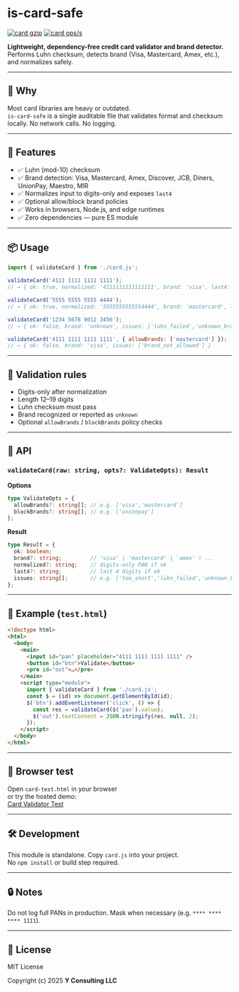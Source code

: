 # is-card-safe

[![card gzip](https://img.shields.io/endpoint?url=https://raw.githubusercontent.com/yvancg/validators/main/metrics/card.js.json)](../metrics/card.js.json)
[![card ops/s](https://img.shields.io/endpoint?url=https://raw.githubusercontent.com/yvancg/validators/main/bench/card.json)](../bench/card.json)

**Lightweight, dependency-free credit card validator and brand detector.**  
Performs Luhn checksum, detects brand (Visa, Mastercard, Amex, etc.), and normalizes safely.

---

## 🚀 Why

Most card libraries are heavy or outdated.  
`is-card-safe` is a single auditable file that validates format and checksum locally. No network calls. No logging.

---

## 🌟 Features

- ✅ Luhn (mod-10) checksum  
- ✅ Brand detection: Visa, Mastercard, Amex, Discover, JCB, Diners, UnionPay, Maestro, MIR  
- ✅ Normalizes input to digits-only and exposes `last4`  
- ✅ Optional allow/block brand policies  
- ✅ Works in browsers, Node.js, and edge runtimes  
- ✅ Zero dependencies — pure ES module

---

## 📦 Usage

```js
import { validateCard } from './card.js';

validateCard('4111 1111 1111 1111');
// → { ok: true, normalized: '4111111111111111', brand: 'visa', last4: '1111', issues: [] }

validateCard('5555 5555 5555 4444');
// → { ok: true, normalized: '5555555555554444', brand: 'mastercard', last4: '4444', issues: [] }

validateCard('1234 5678 9012 3456');
// → { ok: false, brand: 'unknown', issues: ['luhn_failed','unknown_brand'] }

validateCard('4111 1111 1111 1111', { allowBrands: ['mastercard'] });
// → { ok: false, brand: 'visa', issues: ['brand_not_allowed'] }
```

---

## 🧩 Validation rules

- Digits-only after normalization  
- Length 12–19 digits  
- Luhn checksum must pass  
- Brand recognized or reported as `unknown`  
- Optional `allowBrands` / `blockBrands` policy checks

---

## 🧠 API

### `validateCard(raw: string, opts?: ValidateOpts): Result`

**Options**
```ts
type ValidateOpts = {
  allowBrands?: string[]; // e.g. ['visa','mastercard']
  blockBrands?: string[]; // e.g. ['unionpay']
};
```

**Result**
```ts
type Result = {
  ok: boolean;
  brand?: string;         // 'visa' | 'mastercard' | 'amex' | ...
  normalized?: string;    // digits-only PAN if ok
  last4?: string;         // last 4 digits if ok
  issues: string[];       // e.g. ['too_short','luhn_failed','unknown_brand','brand_not_allowed']
};
```

---

## 🧪 Example (`test.html`)

```html
<!doctype html>
<html>
  <body>
    <main>
      <input id="pan" placeholder="4111 1111 1111 1111" />
      <button id="btn">Validate</button>
      <pre id="out">…</pre>
    </main>
    <script type="module">
      import { validateCard } from './card.js';
      const $ = (id) => document.getElementById(id);
      $('btn').addEventListener('click', () => {
        const res = validateCard($('pan').value);
        $('out').textContent = JSON.stringify(res, null, 2);
      });
    </script>
  </body>
</html>
```

---

## 🧪 Browser test

Open `card-test.html` in your browser  
or try the hosted demo:  
[Card Validator Test](https://yvancg.github.io/validators/is-card-safe/card-test.html)

---

## 🛠 Development

This module is standalone. Copy `card.js` into your project.  
No `npm install` or build step required.

---

## 🔒 Notes

Do not log full PANs in production. Mask when necessary (e.g. `**** **** **** 1111`).

---

## 🪪 License

MIT License  

Copyright (c) 2025 **Y Consulting LLC**

